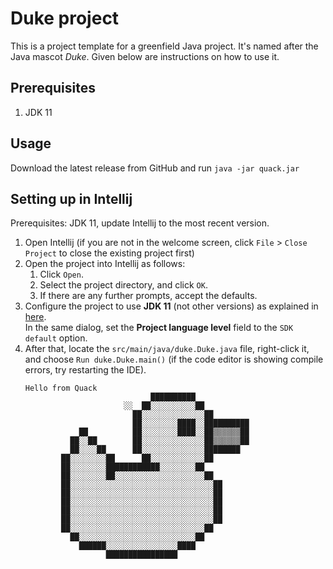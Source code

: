 # Duke project

This is a project template for a greenfield Java project. It's named after the Java mascot _Duke_. Given below are
instructions on how to use it.

## Prerequisites
1. JDK 11

## Usage
 Download the latest release from GitHub and run `java -jar quack.jar`

## Setting up in Intellij

Prerequisites: JDK 11, update Intellij to the most recent version.

1. Open Intellij (if you are not in the welcome screen, click `File` > `Close Project` to close the existing project
   first)
1. Open the project into Intellij as follows:
    1. Click `Open`.
    1. Select the project directory, and click `OK`.
    1. If there are any further prompts, accept the defaults.
1. Configure the project to use **JDK 11** (not other versions) as explained
   in [here](https://www.jetbrains.com/help/idea/sdk.html#set-up-jdk).<br>
   In the same dialog, set the **Project language level** field to the `SDK default` option.
3. After that, locate the `src/main/java/duke.Duke.java` file, right-click it, and choose `Run duke.Duke.main()` (if the
   code editor is showing compile errors, try restarting the IDE).
   ```
   Hello from Quack
                               ██████████                                  
                         ░░  ██░░░░░░░░░░██                                
                           ██░░░░░░░░░░░░░░██                              
                           ██░░░░░░░░████░░██████████                      
               ██          ██░░░░░░░░████░░██▒▒▒▒▒▒██                      
             ██░░██        ██░░░░░░░░░░░░░░██▒▒▒▒▒▒██                      
             ██░░░░██      ██░░░░░░░░░░░░░░████████                        
           ██░░░░░░░░██      ██░░░░░░░░░░░░██                              
           ██░░░░░░░░████████████░░░░░░░░██                                
           ██░░░░░░░░██░░░░░░░░░░░░░░░░░░░░██                              
           ██░░░░░░░░░░░░░░░░░░░░░░░░░░░░░░░░██                            
           ██░░░░░░░░░░░░░░░░░░░░░░░░░░░░░░░░██                            
           ██░░░░░░░░░░░░░░░░░░░░░░░░░░░░░░░░██                            
           ██░░░░░░░░░░░░░░░░░░░░░░░░░░░░░░░░██                            
           ██░░░░░░░░░░░░░░░░░░░░░░░░░░░░░░░░██                            
           ██░░░░░░░░░░░░░░░░░░░░░░░░░░░░░░██                              
             ██░░░░░░░░░░░░░░░░░░░░░░░░░░██                                
               ██████░░░░░░░░░░░░░░░░████                                  
                     ████████████████
   ```
